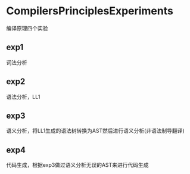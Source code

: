 # CompilersPrinciplesExperiments
编译原理四个实验

## exp1
词法分析

## exp2
语法分析，LL1

## exp3
语义分析，将LL1生成的语法树转换为AST然后进行语义分析(非语法制导翻译)

## exp4
代码生成，根据exp3做过语义分析无误的AST来进行代码生成

